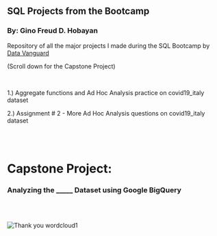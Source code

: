 ## SQL Projects from the Bootcamp 

### By: Gino Freud D. Hobayan


Repository of all the major projects I made during the SQL Bootcamp by [Data Vanguard](https://datavanguard.ph/)

(Scroll down for the Capstone Project)

<br>

1.) Aggregate functions and Ad Hoc Analysis practice on covid19_italy dataset

2.) Assignment # 2 - More Ad Hoc Analysis questions on covid19_italy dataset


<br><br>

# Capstone Project:

### Analyzing the _____ Dataset using Google BigQuery

<br><br>



![Thank you wordcloud1](https://github.com/Gino-Freud-Hobayan/SQL-Projects-from-Bootcamp/assets/117270964/a4aef423-bd7f-423a-a657-b40b8b25f000)
